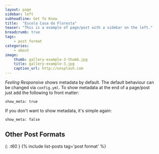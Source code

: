 ```yaml
---
layout: page
sidebar: left
subheadline: Get To Know
title:  "Escola Casa da Floresta"
teaser: "This is a example of page/post with a sidebar on the left."
breadcrumb: true
tags:
    - post format
categories:
    - about
image:
    thumb: gallery-example-3-thumb.jpg
    title: gallery-example-3.jpg
    caption_url: http://unsplash.com
---
```

*Feeling Responsive* shows metadata by default. The default behaviour can be changed via `config.yml`. To show metadata at the end of a page/post just add the following to front matter:
<!--more-->

~~~
show_meta: true
~~~

If you don't want to show metadata, it's simple again:

~~~
show_meta: false
~~~


## Other Post Formats
{: .t60 }
{% include list-posts tag='post format' %}
